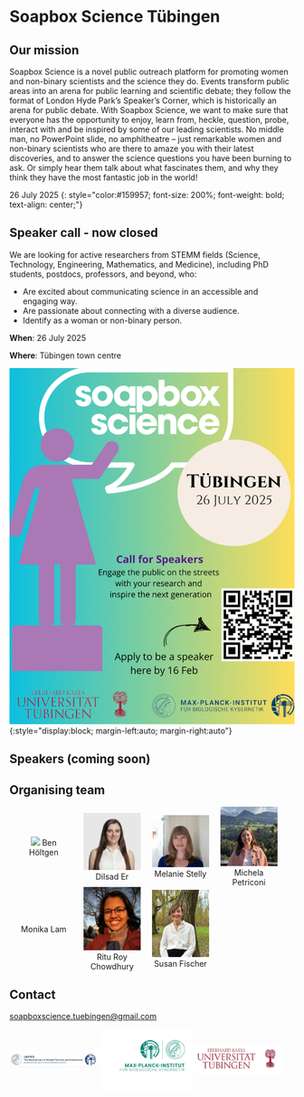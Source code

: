 # Soapbox Science Tübingen

## Our mission

Soapbox Science is a novel public outreach platform for promoting women and
non-binary scientists and the science they do. Events transform public areas
into an arena for public learning and scientific debate; they follow the format
of London Hyde Park’s Speaker’s Corner, which is historically an arena for
public debate. With Soapbox Science, we want to make sure that everyone has the
opportunity to enjoy, learn from, heckle, question, probe, interact with and be
inspired by some of our leading scientists. No middle man, no PowerPoint slide,
no amphitheatre – just remarkable women and non-binary scientists who are there
to amaze you with their latest discoveries, and to answer the science questions
you have been burning to ask. Or simply hear them talk about what
fascinates them, and why they think they have the most fantastic job in the
world!

26 July 2025
{: style="color:#159957; font-size: 200%; font-weight: bold; text-align: center;"}

## Speaker call - now closed

We are looking for active researchers from STEMM fields (Science, Technology,
Engineering, Mathematics, and Medicine), including PhD students, postdocs,
professors, and beyond, who:

- Are excited about communicating science in an accessible and engaging way.
- Are passionate about connecting with a diverse audience.
- Identify as a woman or non-binary person.

**When**: 26 July 2025

**Where**: Tübingen town centre


![Soapbox science logo](./assets/logos/soapbox_science_info.png){:style="display:block; margin-left:auto; margin-right:auto"}

## Speakers (coming soon)

## Organising team

<div style="">
 <div style="display: inline-flex; width: 100%; align-items: center;">
  <div style="object-fit: contain; width: 20%; text-align: center; margin-left: 2%; margin-right: 2%">
   <img src="./assets/organisers/ben_höltgen.jpg" />
   Ben Höltgen
  </div>

  <div style="object-fit: contain; width: 20%; text-align: center; margin-left: 2%; margin-right: 2%">
   <img src="./assets/organisers/er_dilsad.jpg" />
   Dilsad Er
  </div>

  <div style="object-fit: contain; width: 20%; text-align: center; margin-left: 2%; margin-right: 2%">
   <img src="./assets/organisers/melanie_stelly.jpg" />
   Melanie Stelly
  </div>

  <div style="object-fit: contain; width: 20%; text-align: center; margin-left: 2%; margin-right: 2%">
   <img src="./assets/organisers/michela_petriconi.JPG" />
   Michela Petriconi
  </div>
 </div>

<div style="display: inline-flex; width: 100%; align-items: center;">
 <div style="object-fit: contain; width: 20%; text-align: center; margin-left: 2%; margin-right: 2%">
  Monika Lam
 </div>

  <div style="object-fit: contain; width: 20%; text-align: center; margin-left: 2%; margin-right: 2%">
  <img src="./assets/organisers/ritu_roy_chowdhury.jpg" />
  Ritu Roy Chowdhury
 </div>

  <div style="object-fit: contain; width: 20%; text-align: center; margin-left: 2%; margin-right: 2%">
  <img src="./assets/organisers/susan_fischer.jpg" />
  Susan Fischer
 </div>
</div>
</div>



## Contact

[soapboxscience.tuebingen@gmail.com](mailto:soapboxscience.tuebingen@gmail.com)

<div style="display: inline-flex; width=100%; align-items: center;">

 <img src="./assets/logos/logo_imprs.png" width="32%" style="object-fit: contain;" />
 <img src="./assets/logos/logo_mpg-kyb.webp" width="32%" style="object-fit: contain;" />
 <img src="./assets/logos/logo_uni-tue.png" width="32%" style="object-fit: contain;" />

</div>
